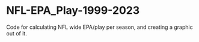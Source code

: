 # NFL-EPA_Play-1999-2023
Code for calculating NFL wide EPA/play per season, and creating a graphic out of it. 
